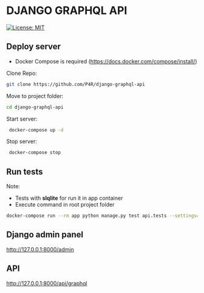 # DJANGO GRAPHQL API
[![License: MIT](https://img.shields.io/badge/License-MIT-green.svg)](https://opensource.org/licenses/MIT)
## Deploy server

- Docker Compose is required (https://docs.docker.com/compose/install/)

Clone Repo:
```bash
git clone https://github.com/P4R/django-graphql-api
```

Move to project folder:
```bash
cd django-graphql-api
```

Start server:
```bash
 docker-compose up -d
```

Stop server:
```bash
 docker-compose stop
```

## Run tests

Note: 
- Tests with **slqlite** for run it in app container
- Execute command in root project folder


```bash
docker-compose run --rm app python manage.py test api.tests --settings=app.settings_test
```

## Django admin panel
http://127.0.0.1:8000/admin

## API
http://127.0.0.1:8000/api/graphql
